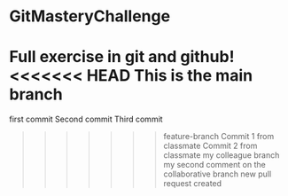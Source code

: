 # GitMasteryChallenge

Full exercise in git and github!
<<<<<<< HEAD
This is the main branch
=======
first commit
Second commit
Third commit
>>>>>>> feature-branch
Commit 1 from classmate
Commit 2 from classmate
my colleague branch
my second comment on the collaborative branch
new pull request created
